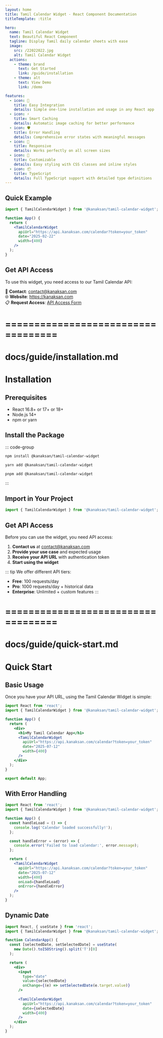 ```yaml
---
layout: home
title: Tamil Calendar Widget - React Component Documentation
titleTemplate: :title

hero:
  name: Tamil Calendar Widget
  text: Beautiful React Component
  tagline: Display Tamil daily calendar sheets with ease
  image:
    src: /22022022.jpg
    alt: Tamil Calendar Widget
  actions:
    - theme: brand
      text: Get Started
      link: /guide/installation
    - theme: alt
      text: View Demo
      link: /demo

features:
  - icon: 🚀
    title: Easy Integration
    details: Simple one-line installation and usage in any React app
  - icon: ⚡
    title: Smart Caching
    details: Automatic image caching for better performance
  - icon: 🛡️
    title: Error Handling
    details: Comprehensive error states with meaningful messages
  - icon: 📱
    title: Responsive
    details: Works perfectly on all screen sizes
  - icon: 🎨
    title: Customizable
    details: Easy styling with CSS classes and inline styles
  - icon: 📦
    title: TypeScript
    details: Full TypeScript support with detailed type definitions
---
```


## Quick Example

```jsx
import { TamilCalendarWidget } from '@kanaksan/tamil-calendar-widget';

function App() {
  return (
    <TamilCalendarWidget 
      apiUrl="https://api.kanaksan.com/calendar?token=your_token"
      date="2025-02-22"
      width={400}
    />
  );
}
```

## Get API Access

To use this widget, you need access to our Tamil Calendar API:

📧 **Contact**: contact@kanaksan.com  
🌐 **Website**: https://kanaksan.com  
📋 **Request Access**: [API Access Form](https://kanaksan.com/api-access)

# ===================================
# docs/guide/installation.md
# Installation

## Prerequisites

- React 16.8+ or 17+ or 18+
- Node.js 14+
- npm or yarn

## Install the Package

::: code-group

```bash [npm]
npm install @kanaksan/tamil-calendar-widget
```

```bash [yarn]
yarn add @kanaksan/tamil-calendar-widget
```

```bash [pnpm]
pnpm add @kanaksan/tamil-calendar-widget
```

:::

## Import in Your Project

```jsx
import { TamilCalendarWidget } from '@kanaksan/tamil-calendar-widget';
```

## Get API Access

Before you can use the widget, you need API access:

1. **Contact us** at contact@kanaksan.com
2. **Provide your use case** and expected usage
3. **Receive your API URL** with authentication token
4. **Start using the widget**

::: tip
We offer different API tiers:
- **Free**: 100 requests/day
- **Pro**: 1000 requests/day + historical data
- **Enterprise**: Unlimited + custom features
:::

# ===================================
# docs/guide/quick-start.md
# Quick Start

## Basic Usage

Once you have your API URL, using the Tamil Calendar Widget is simple:

```jsx
import React from 'react';
import { TamilCalendarWidget } from '@kanaksan/tamil-calendar-widget';

function App() {
  return (
    <div>
      <h1>My Tamil Calendar App</h1>
      <TamilCalendarWidget 
        apiUrl="https://api.kanaksan.com/calendar?token=your_token"
        date="2025-07-12"
        width={400}
      />
    </div>
  );
}

export default App;
```

## With Error Handling

```jsx
import React from 'react';
import { TamilCalendarWidget } from '@kanaksan/tamil-calendar-widget';

function App() {
  const handleLoad = () => {
    console.log('Calendar loaded successfully!');
  };

  const handleError = (error) => {
    console.error('Failed to load calendar:', error.message);
  };

  return (
    <TamilCalendarWidget 
      apiUrl="https://api.kanaksan.com/calendar?token=your_token"
      date="2025-07-12"
      width={400}
      onLoad={handleLoad}
      onError={handleError}
    />
  );
}
```

## Dynamic Date

```jsx
import React, { useState } from 'react';
import { TamilCalendarWidget } from '@kanaksan/tamil-calendar-widget';

function CalendarApp() {
  const [selectedDate, setSelectedDate] = useState(
    new Date().toISOString().split('T')[0]
  );

  return (
    <div>
      <input
        type="date"
        value={selectedDate}
        onChange={(e) => setSelectedDate(e.target.value)}
      />
      
      <TamilCalendarWidget 
        apiUrl="https://api.kanaksan.com/calendar?token=your_token"
        date={selectedDate}
        width={400}
      />
    </div>
  );
}
```